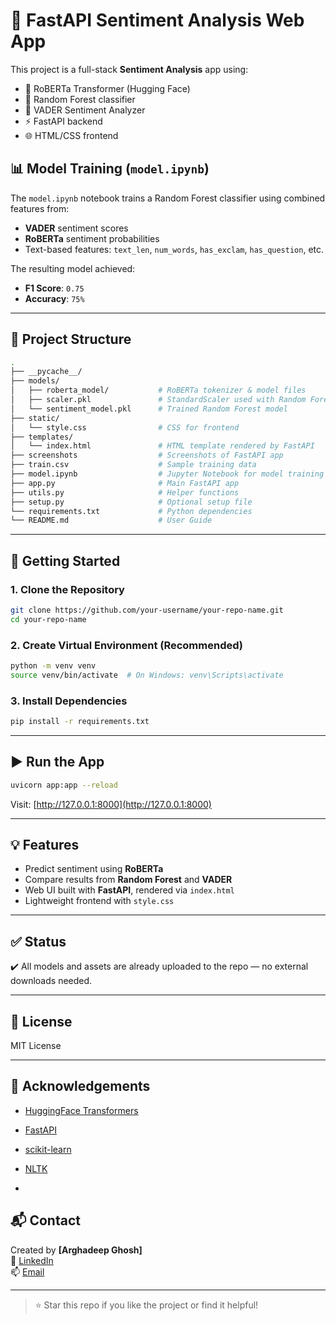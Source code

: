 # 🧠 FastAPI Sentiment Analysis Web App

This project is a full-stack **Sentiment Analysis** app using:

- 🤖 RoBERTa Transformer (Hugging Face)
- 🌲 Random Forest classifier
- 💬 VADER Sentiment Analyzer
- ⚡ FastAPI backend
- 🌐 HTML/CSS frontend

## 📊 Model Training (`model.ipynb`)

The `model.ipynb` notebook trains a Random Forest classifier using combined features from:

- **VADER** sentiment scores  
- **RoBERTa** sentiment probabilities  
- Text-based features: `text_len`, `num_words`, `has_exclam`, `has_question`, etc.

The resulting model achieved:

- **F1 Score**: `0.75`  
- **Accuracy**: `75%`  


---

## 📁 Project Structure

```bash
.
├── __pycache__/
├── models/
│   ├── roberta_model/           # RoBERTa tokenizer & model files
│   ├── scaler.pkl               # StandardScaler used with Random Forest
│   └── sentiment_model.pkl      # Trained Random Forest model
├── static/
│   └── style.css                # CSS for frontend
├── templates/
│   └── index.html               # HTML template rendered by FastAPI
├── screenshots                  # Screenshots of FastAPI app
├── train.csv                    # Sample training data
├── model.ipynb                  # Jupyter Notebook for model training
├── app.py                       # Main FastAPI app
├── utils.py                     # Helper functions
├── setup.py                     # Optional setup file
└── requirements.txt             # Python dependencies
└── README.md                    # User Guide

```

---

## 🚀 Getting Started

### 1. Clone the Repository

```bash
git clone https://github.com/your-username/your-repo-name.git
cd your-repo-name
```

### 2. Create Virtual Environment (Recommended)

```bash
python -m venv venv
source venv/bin/activate  # On Windows: venv\Scripts\activate
```

### 3. Install Dependencies

```bash
pip install -r requirements.txt
```

---

## ▶️ Run the App

```bash
uvicorn app:app --reload
```

Visit: [http://127.0.0.1:8000](http://127.0.0.1:8000)

---

## 💡 Features

- Predict sentiment using **RoBERTa**
- Compare results from **Random Forest** and **VADER**
- Web UI built with **FastAPI**, rendered via `index.html`
- Lightweight frontend with `style.css`

---

## ✅ Status

✔️ All models and assets are already uploaded to the repo — no external downloads needed.

---

## 📄 License

MIT License

---

## 🙏 Acknowledgements

- [HuggingFace Transformers](https://huggingface.co/)
- [FastAPI](https://fastapi.tiangolo.com/)
- [scikit-learn](https://scikit-learn.org/)
- [NLTK](https://www.nltk.org/)

- 
## 📬 Contact

Created by **[Arghadeep Ghosh]**  
🔗 [LinkedIn](https://www.linkedin.com/in/arghadeep-ghosh-895b27287/)  
📫 [Email](arghadeepghosh17@gmail.com)

---

> ⭐ Star this repo if you like the project or find it helpful!
